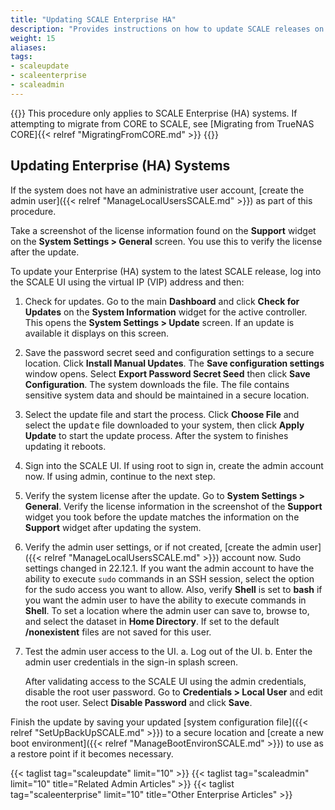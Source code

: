 ```yaml
---
title: "Updating SCALE Enterprise HA"
description: "Provides instructions on how to update SCALE releases on Enterprise (HA) systems."
weight: 15
aliases:
tags:
- scaleupdate
- scaleenterprise
- scaleadmin
---
```


{{<enterprise>}}
This procedure only applies to SCALE Enterprise (HA) systems.
If attempting to migrate from CORE to SCALE, see [Migrating from TrueNAS CORE]{{< relref "MigratingFromCORE.md" >}}
{{</enterprise>}}

## Updating Enterprise (HA) Systems
If the system does not have an administrative user account, [create the admin user]({{< relref "ManageLocalUsersSCALE.md" >}}) as part of this procedure.

Take a screenshot of the license information found on the **Support** widget on the **System Settings > General** screen. You use this to verify the license after the update.

To update your Enterprise (HA) system to the latest SCALE release, log into the SCALE UI using the virtual IP (VIP) address and then:

1. Check for updates. Go to the main **Dashboard** and click **Check for Updates** on the **System Information** widget for the active controller. 
   This opens the **System Settings > Update** screen. If an update is available it displays on this screen.

2. Save the password secret seed and configuration settings to a secure location. Click **Install Manual Updates**. The **Save configuration settings** window opens. 
   Select **Export Password Secret Seed** then click **Save Configuration**. The system downloads the file. The file contains sensitive system data and should be maintained in a secure location.

3. Select the update file and start the process. 
   Click **Choose File** and select the <kbd>update</kbd> file downloaded to your system, then click **Apply Update** to start the update process.
   After the system to finishes updating it reboots.

4. Sign into the SCALE UI. If using root to sign in, create the admin account now.
   If using admin, continue to the next step.

5. Verify the system license after the update. Go to **System Settings > General**.
   Verify the license information in the screenshot of the **Support** widget you took before the update matches the information on the **Support** widget after updating the system.  

6. Verify the admin user settings, or if not created, [create the admin user]({{< relref "ManageLocalUsersSCALE.md" >}}) account now. 
   Sudo settings changed in 22.12.1. If you want the admin account to have the ability to execute `sudo` commands in an SSH session, select the option for the sudo access you want to allow. 
   Also, verify **Shell** is set to **bash** if you want the admin user to have the ability to execute commands in **Shell**.
   To set a location where the admin user can save to, browse to, and select the dataset in **Home Directory**. If set to the default **/nonexistent** files are not saved for this user.

7. Test the admin user access to the UI.
   a. Log out of the UI.
   b. Enter the admin user credentials in the sign-in splash screen.
   
   After validating access to the SCALE UI using the admin credentials, disable the root user password.
   Go to **Credentials > Local User** and edit the root user. Select **Disable Password** and click **Save**.

Finish the update by saving your updated [system configuration file]({{< relref "SetUpBackUpSCALE.md" >}}) to a secure location and [create a new boot environment]({{< relref "ManageBootEnvironSCALE.md" >}}) to use as a restore point if it becomes necessary.

{{< taglist tag="scaleupdate" limit="10" >}}
{{< taglist tag="scaleadmin" limit="10" title="Related Admin Articles" >}}
{{< taglist tag="scaleenterprise" limit="10" title="Other Enterprise Articles" >}}

